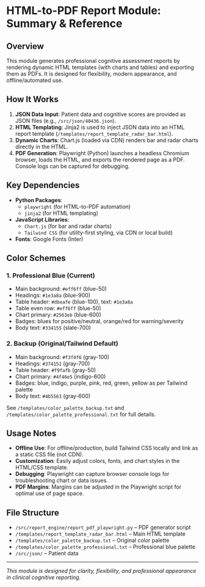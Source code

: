 # HTML-to-PDF Report Module: Summary & Reference

## Overview
This module generates professional cognitive assessment reports by rendering dynamic HTML templates (with charts and tables) and exporting them as PDFs. It is designed for flexibility, modern appearance, and offline/automated use.

## How It Works
1. **JSON Data Input**: Patient data and cognitive scores are provided as JSON files (e.g., `/src/json/40436.json`).
2. **HTML Templating**: Jinja2 is used to inject JSON data into an HTML report template (`/templates/report_template_radar_bar.html`).
3. **Dynamic Charts**: Chart.js (loaded via CDN) renders bar and radar charts directly in the HTML.
4. **PDF Generation**: Playwright (Python) launches a headless Chromium browser, loads the HTML, and exports the rendered page as a PDF. Console logs can be captured for debugging.

## Key Dependencies
- **Python Packages**:
  - `playwright` (for HTML-to-PDF automation)
  - `jinja2` (for HTML templating)
- **JavaScript Libraries**:
  - `Chart.js` (for bar and radar charts)
  - `Tailwind CSS` (for utility-first styling, via CDN or local build)
- **Fonts**: Google Fonts (Inter)

## Color Schemes
### 1. Professional Blue (Current)
- Main background: `#eff6ff` (blue-50)
- Headings: `#1e3a8a` (blue-900)
- Table header: `#dbeafe` (blue-100), text: `#1e3a8a`
- Table even row: `#eff6ff` (blue-50)
- Chart primary: `#2563eb` (blue-600)
- Badges: blues for positive/neutral, orange/red for warning/severity
- Body text: `#334155` (slate-700)

### 2. Backup (Original/Tailwind Default)
- Main background: `#f3f4f6` (gray-100)
- Headings: `#374151` (gray-700)
- Table header: `#f9fafb` (gray-50)
- Chart primary: `#4f46e5` (indigo-600)
- Badges: blue, indigo, purple, pink, red, green, yellow as per Tailwind palette
- Body text: `#4b5563` (gray-600)

See `/templates/color_palette_backup.txt` and `/templates/color_palette_professional.txt` for full details.

## Usage Notes
- **Offline Use**: For offline/production, build Tailwind CSS locally and link as a static CSS file (not CDN).
- **Customization**: Easily adjust colors, fonts, and chart styles in the HTML/CSS template.
- **Debugging**: Playwright can capture browser console logs for troubleshooting chart or data issues.
- **PDF Margins**: Margins can be adjusted in the Playwright script for optimal use of page space.

## File Structure
- `/src/report_engine/report_pdf_playwright.py` – PDF generator script
- `/templates/report_template_radar_bar.html` – Main HTML template
- `/templates/color_palette_backup.txt` – Original color palette
- `/templates/color_palette_professional.txt` – Professional blue palette
- `/src/json/` – Patient data

---
*This module is designed for clarity, flexibility, and professional appearance in clinical cognitive reporting.*
